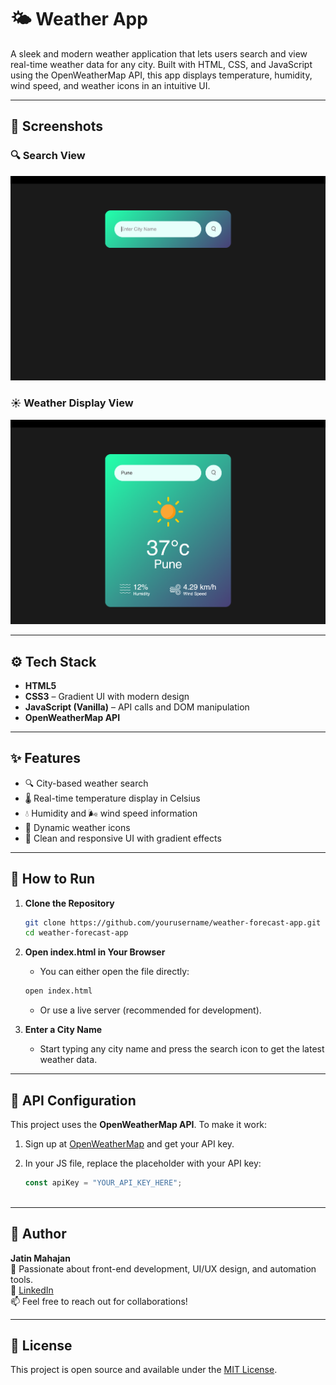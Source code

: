 # 🌤️ Weather App

A sleek and modern weather application that lets users search and view real-time weather data for any city. Built with HTML, CSS, and JavaScript using the OpenWeatherMap API, this app displays temperature, humidity, wind speed, and weather icons in an intuitive UI.


---


## 📸 Screenshots

### 🔍 Search View
![Search View](./images/Weather_app_img_1.png)

### ☀️ Weather Display View
![Weather Display View](./images/Weather_app_img_2.png)

---

## ⚙️ Tech Stack

- **HTML5**
- **CSS3** – Gradient UI with modern design
- **JavaScript (Vanilla)** – API calls and DOM manipulation
- **OpenWeatherMap API**

---

## ✨ Features

- 🔍 City-based weather search
- 🌡️ Real-time temperature display in Celsius
- 💧 Humidity and 🌬️ wind speed information
- 🌇 Dynamic weather icons
- 🎨 Clean and responsive UI with gradient effects

---

## 🚀 How to Run

1. **Clone the Repository**
   ```bash
   git clone https://github.com/yourusername/weather-forecast-app.git
   cd weather-forecast-app

2.	**Open index.html in Your Browser**
    - You can either open the file directly:
     ```bash
     open index.html
     ```

    - Or use a live server (recommended for development).

3.	**Enter a City Name**
	  - Start typing any city name and press the search icon to get the latest weather data.

---

## 🔑 API Configuration

This project uses the **OpenWeatherMap API**. To make it work:

1. Sign up at [OpenWeatherMap](https://openweathermap.org/api) and get your API key.
2. In your JS file, replace the placeholder with your API key:

   ```js
   const apiKey = "YOUR_API_KEY_HERE";
       
---

## 🧠 Author

**Jatin Mahajan**  
💼 Passionate about front-end development, UI/UX design, and automation tools.  
🔗 [LinkedIn](https://www.linkedin.com/in/jatinm9)  
📫 Feel free to reach out for collaborations!

---

## 📄 License

This project is open source and available under the [MIT License](https://opensource.org/licenses/MIT).
  
